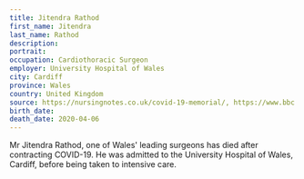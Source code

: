 ```yaml
---
title: Jitendra Rathod
first_name: Jitendra
last_name: Rathod
description: 
portrait: 
occupation: Cardiothoracic Surgeon
employer: University Hospital of Wales
city: Cardiff
province: Wales
country: United Kingdom
source: https://nursingnotes.co.uk/covid-19-memorial/, https://www.bbc.com/news/uk-wales-52193104, https://www.walesonline.co.uk/news/wales-news/heart-surgeon-dead-coronavirus-cardiff-18053766
birth_date: 
death_date: 2020-04-06
---
```


Mr Jitendra Rathod, one of Wales' leading surgeons has died after contracting COVID-19. He was admitted to the University Hospital of Wales, Cardiff, before being taken to intensive care.
